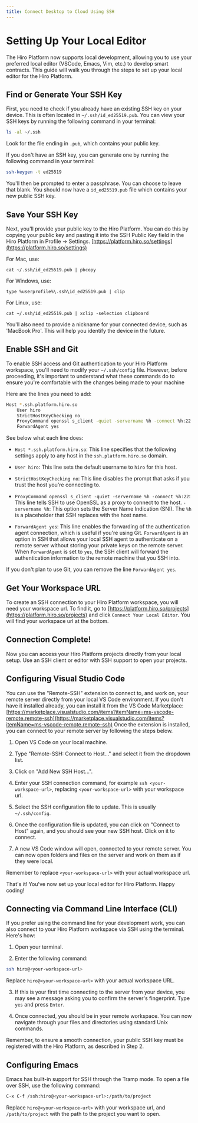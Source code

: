 ```yaml
---
title: Connect Desktop to Cloud Using SSH
---
```

# Setting Up Your Local Editor

The Hiro Platform now supports local development, allowing you to use your preferred local editor (VSCode, Emacs, Vim, etc.) to develop smart contracts. This guide will walk you through the steps to set up your local editor for the Hiro Platform.

## Find or Generate Your SSH Key

First, you need to check if you already have an existing SSH key on your device. This is often located in `~/.ssh/id_ed25519.pub`. You can view your SSH keys by running the following command in your terminal:

```bash
ls -al ~/.ssh
```

Look for the file ending in `.pub`, which contains your public key.

If you don't have an SSH key, you can generate one by running the following command in your terminal:

```bash
ssh-keygen -t ed25519
```

You'll then be prompted to enter a passphrase. You can choose to leave that blank. You should now have a `id_ed25519.pub` file which contains your new public SSH key.

## Save Your SSH Key

<!-- markdown-link-check-disable -->
Next, you'll provide your public key to the Hiro Platform. You can do this by copying your public key and pasting it into the SSH Public Key field in the Hiro Platform in Profile -> Settings. [https://platform.hiro.so/settings](https://platform.hiro.so/settings)
<!-- markdown-link-check-enable -->

For Mac, use:
```
cat ~/.ssh/id_ed25519.pub | pbcopy
```

For Windows, use:
```
type %userprofile%\.ssh\id_ed25519.pub | clip

```

For Linux, use:

```
cat ~/.ssh/id_ed25519.pub | xclip -selection clipboard

```

You'll also need to provide a nickname for your connected device, such as 'MacBook Pro'. This will help you identify the device in the future.

## Enable SSH and Git

To enable SSH access and Git authentication to your Hiro Platform workspace, you'll need to modify your `~/.ssh/config` file. However, before proceeding, it's important to understand what these commands do to ensure you're comfortable with the changes being made to your machine

Here are the lines you need to add:

```bash
Host *.ssh.platform.hiro.so
    User hiro 
    StrictHostKeyChecking no 
    ProxyCommand openssl s_client -quiet -servername %h -connect %h:22
    ForwardAgent yes
```

See below what each line does:

- `Host *.ssh.platform.hiro.so`: This line specifies that the following settings apply to any host in the `ssh.platform.hiro.so` domain.
- `User hiro`: This line sets the default username to `hiro` for this host.
- `StrictHostKeyChecking no`: This line disables the prompt that asks if you trust the host you're connecting to.
- `ProxyCommand openssl s_client -quiet -servername %h -connect %h:22`: This line tells SSH to use OpenSSL as a proxy to connect to the host.
  `-servername %h`: This option sets the Server Name Indication (SNI). The `%h` is a placeholder that SSH replaces with the host name.

- `ForwardAgent yes`: This line enables the forwarding of the authentication agent connection, which is useful if you're using Git. `ForwardAgent` is an option in SSH that allows your local SSH agent to authenticate on a remote server without storing your private keys on the remote server. When `ForwardAgent` is set to `yes`, the SSH client will forward the authentication information to the remote machine that you SSH into. 

If you don't plan to use Git, you can remove the line `ForwardAgent yes`.

## Get Your Workspace URL

<!-- markdown-link-check-disable -->
To create an SSH connection to your Hiro Platform workspace, you will need your workspace url. To find it, go to [https://platform.hiro.so/projects](https://platform.hiro.so/projects) and click `Connect Your Local Editor`. You will find your workspace url at the bottom.
<!-- markdown-link-check-enable -->

## Connection Complete!

Now you can access your Hiro Platform projects directly from your local setup. Use an SSH client or editor with SSH support to open your projects. 

## Configuring Visual Studio Code

You can use the "Remote-SSH" extension to connect to, and work on, your remote server directly from your local VS Code environment. If you don't have it installed already, you can install it from the VS Code Marketplace: [https://marketplace.visualstudio.com/items?itemName=ms-vscode-remote.remote-ssh](https://marketplace.visualstudio.com/items?itemName=ms-vscode-remote.remote-ssh)
Once the extension is installed, you can connect to your remote server by following the steps below.

1. Open VS Code on your local machine.

2. Type "Remote-SSH: Connect to Host..." and select it from the dropdown list.

3. Click on "Add New SSH Host...".

4. Enter your SSH connection command, for example `ssh <your-workspace-url>`, replacing `<your-workspace-url>` with your workspace url.

5. Select the SSH configuration file to update. This is usually `~/.ssh/config`.

6. Once the configuration file is updated, you can click on "Connect to Host" again, and you should see your new SSH host. Click on it to connect.

7. A new VS Code window will open, connected to your remote server. You can now open folders and files on the server and work on them as if they were local.

Remember to replace `<your-workspace-url>` with your actual workspace url.

That's it! You've now set up your local editor for Hiro Platform. Happy coding!

## Connecting via Command Line Interface (CLI)

If you prefer using the command line for your development work, you can also connect to your Hiro Platform workspace via SSH using the terminal. Here's how:

1. Open your terminal.

2. Enter the following command:

```bash
ssh hiro@<your-workspace-url>
```

Replace `hiro@<your-workspace-url>` with your actual workspace URL.

3. If this is your first time connecting to the server from your device, you may see a message asking you to confirm the server's fingerprint. Type `yes` and press `Enter`.

4. Once connected, you should be in your remote workspace. You can now navigate through your files and directories using standard Unix commands.

Remember, to ensure a smooth connection, your public SSH key must be registered with the Hiro Platform, as described in Step 2.


## Configuring Emacs

Emacs has built-in support for SSH through the Tramp mode. To open a file over SSH, use the following command:

```bash
C-x C-f /ssh:hiro@<your-workspace-url>:/path/to/project
```

Replace `hiro@<your-workspace-url>` with your workspace url, and `/path/to/project` with the path to the project you want to open.
